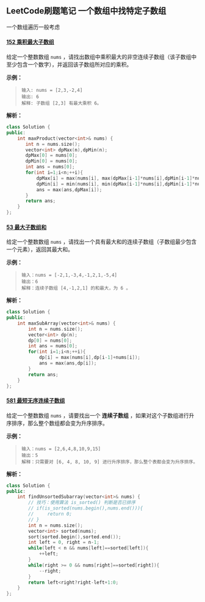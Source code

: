 ## LeetCode刷题笔记 一个数组中找特定子数组

一个数组遍历一般考虑 

#### [152 乘积最大子数组](https://leetcode-cn.com/problems/maximum-product-subarray/)

给定一个整数数组 `nums` ，请找出数组中乘积最大的非空连续子数组（该子数组中至少包含一个数字），并返回该子数组所对应的乘积。

**示例：**

> ```
> 输入: nums = [2,3,-2,4]
> 输出: 6
> 解释: 子数组 [2,3] 有最大乘积 6。
> ```

**解析：**

```cpp
class Solution {
public:
    int maxProduct(vector<int>& nums) {
       int n = nums.size();
       vector<int> dpMax(n),dpMin(n);
       dpMax[0] = nums[0];
       dpMin[0] = nums[0];
       int ans = nums[0];
       for(int i=1;i<n;++i){
           dpMax[i] = max(nums[i], max(dpMax[i-1]*nums[i],dpMin[i-1]*nums[i]));
           dpMin[i] = min(nums[i], min(dpMax[i-1]*nums[i],dpMin[i-1]*nums[i]));
           ans = max(ans,dpMax[i]);
       }
       return ans;
    }
};
```

#### [53 最大子数组和](https://leetcode-cn.com/problems/maximum-subarray/)

给定一个整数数组 `nums` ，请找出一个具有最大和的连续子数组（子数组最少包含一个元素），返回其最大和。

**示例：**

> ```
> 输入：nums = [-2,1,-3,4,-1,2,1,-5,4]
> 输出：6
> 解释：连续子数组 [4,-1,2,1] 的和最大，为 6 。
> ```

**解析：**

```cpp
class Solution {
public:
    int maxSubArray(vector<int>& nums) {
        int n = nums.size();
        vector<int> dp(n);
        dp[0] = nums[0];
        int ans = nums[0];
        for(int i=1;i<n;++i){
            dp[i] = max(nums[i],dp[i-1]+nums[i]);
            ans = max(ans,dp[i]);
        }
        return ans;
    }
};
```

#### [581 最短无序连续子数组](https://leetcode-cn.com/problems/shortest-unsorted-continuous-subarray/)

给定一个整数数组 `nums` ，请要找出一个 **连续子数组** ，如果对这个子数组进行升序排序，那么整个数组都会变为升序排序。

**示例：**

> ```
> 输入：nums = [2,6,4,8,10,9,15]
> 输出：5
> 解释：只需要对 [6, 4, 8, 10, 9] 进行升序排序，那么整个表都会变为升序排序。
> ```

**解析：**

```cpp
class Solution {
public:
    int findUnsortedSubarray(vector<int>& nums) {
        // 技巧：使用算法 is_sorted() 判断是否已排序
        // if(is_sorted(nums.begin(),nums.end())){
        //     return 0;
        // }
        int n = nums.size();
        vector<int> sorted(nums);
        sort(sorted.begin(),sorted.end());
        int left = 0, right = n-1;
        while(left < n && nums[left]==sorted[left]){
            ++left;
        }
        while(right >= 0 && nums[right]==sorted[right]){
            --right;
        }
        return left<right?right-left+1:0;
    }
};
```

